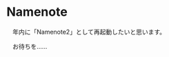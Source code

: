 
# Namenote

　年内に「Namenote2」として再起動したいと思います。

　お待ちを……


<!--
Namenoteは、漫画のネームを快適に書くために作られた新しいツールです。
明らかに力不足なので時間はかかると思いますが、なんとか仕事に使えるレベルのツールに仕上げたいと思っています。

更新履歴は
https://github.com/funige/namenote/releases
にあります。

気がついた点や要望がありましたら、
https://github.com/funige/namenote/issues
で新しいスレッドを立ててください。

## ダウンロード
最新版は、
https://github.com/funige/namenote/tree/master/Namenote
からダウンロードしてください。

## 使用方法
マニュアルは現在作成中です。

### 【基本的な操作】
- [ノート]->[新規...]でノートを新規作成します。
- フォーカスのあるページは青い枠で囲って表示されますが、どのページでも好きなときに描画できます。
- スペースを押すと、フォーカスのあるページが拡大されます。
- もう一回スペースを押すと、元のサイズに戻ります。
- スペースキーはペン先が動いてると反応しないことがあるので（すみません）、ペンをタブレットからちょっと離すといいです。

### 【テキスト】
- テキストを追加する時は、画面をctrl+クリックして下さい。
- テキストの編集をやめたい時は、画面の何もないところをクリックするか、ctr+Gを押して下さい。
- ctrl+,(カンマ)とctrl+.（ピリオド)で、文字を拡大・縮小できます。

### 【縦書き入力について】
- 使用している日本語入力の種類によっては、推測候補のウィンドウが文字の上に表示されてうまく入力できないことがあります。これを簡単に直す方法はありません。

- 日本語入力の設定で推測候補のウィンドウを表示しないようにするか、ctrl+]を押して一時的に横書きにして入力して下さい。もう一度ctrl+]を押すと縦書きに戻ります。

- なんか表示がバグってカーソルが移動できなくなることがありますが、これも一旦横書きにすると直ることが多いです

### 【自動保存】
- 変更は最長10秒ぐらいで自動保存されるので、保存コマンドはありません。
- 作業を中断する時は、画面左下に表示される青い「ファイル保存中」のマークが消えるのを待ってから、アプリケーションを終了して下さい。

### 【ノートの管理について】
- ノートを新規作成すると、ノート名と同じ名前のフォルダが指定した場所に作られます。フォルダの中にある0.namenoteが管理ファイルで、それ以外は各ページのデータです。

- 途中の状態を残したい時は、フォルダを適当な名前で別の場所にコピーして下さい。「データが消えてしまった」と言われるのは本当に辛いので、こまめに途中の状態を保存しておくことを強くオススメします。
- ノートが要らなくなったら、フォルダごとゴミ箱に捨てて下さい。

### 【ページバッファ】
- [ページ]->[追加] (またはshift+I)でページの追加、
- [ページ]->[バッファに入れる] (またはshift+K)でページの削除です。

- 複数のページをまとめて移動したい時は、ベージバッファを使います。shift+Kを連続して押したあと、挿入したい位置に移動して、shift+Yです。

- ページ操作のアンドゥはまだ全然入っていませんので、慎重に……。
-->
